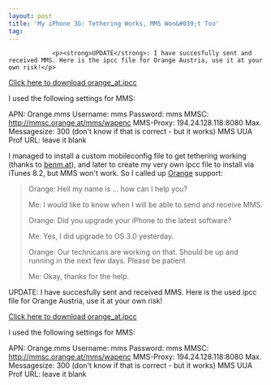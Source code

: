 ```yaml
---
layout: post
title: 'My iPhone 3G: Tethering Works, MMS Won&#039;t Too'
tag: 
---
```



                <p><strong>UPDATE</strong>: I have succesfully sent and received MMS. Here is the ipcc file for Orange Austria, use it at your own risk!</p>
<p><a href="/uploads/2009/06/orange_at.ipcc">Click here to download orange_at.ipcc</a></p>
<p>I used the following settings for MMS:</p>
<p>APN: Orange.mms
Username: mms
Password: mms
MMSC: <a href="http://mmsc.orange.at/mms/wapenc">http://mmsc.orange.at/mms/wapenc</a>
MMS-Proxy: 194.24.128.118:8080
Max. Messagesize: 300 (don't know if that is correct - but it works)
MMS UUA Prof URL: leave it blank</p>
<p>I managed to install a custom mobileconfig file to get tethering working (thanks to <a href="http://www.benm.at/2009/06/13/helpbenmat/">benm.at</a>), and later to create my very own ipcc file to install via iTunes 8.2, but MMS won't work. So I called up <a href="http://www.orange.at/">Orange</a> support:</p>
<blockquote>Orange: Hell my name is ... how can I help you?

Me: I would like to know when I will be able to send and receive MMS.

Orange: Did you upgrade your iPhone to the latest software?

Me: Yes, I did upgrade to OS 3.0 yesterday.

Orange: Our technicans are working on that. Should be up and running in the next few days. Please be patient

Me: Okay, thanks for the help.</blockquote>
<p>UPDATE: I have succesfully sent and received MMS. Here is the used ipcc file for Orange Austria, use it at your own risk!</p>
<p><a href="/uploads/2009/06/orange_at.ipcc">Click here to download orange_at.ipcc</a></p>
<p>I used the following settings for MMS:</p>
<p>APN: Orange.mms
Username: mms
Password: mms
MMSC: <a href="http://mmsc.orange.at/mms/wapenc">http://mmsc.orange.at/mms/wapenc</a>
MMS-Proxy: 194.24.128.118:8080
Max. Messagesize: 300 (don't know if that is correct - but it works)
MMS UUA Prof URL: leave it blank</p>
            
